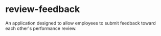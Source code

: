 # review-feedback
An application designed to allow employees to submit feedback toward each other's performance review.
